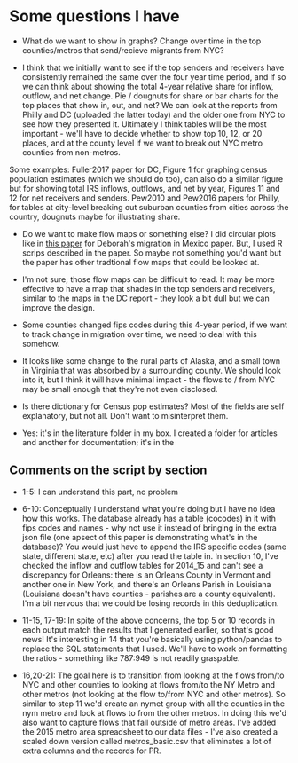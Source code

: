 # Some questions I have

* What do we want to show in graphs? Change over time in the top counties/metros that send/recieve migrants from NYC?
- I think that we initially want to see if the top senders and receivers have consistently remained the same over the four year time period, and if so we can think about showing the total 4-year relative share for inflow, outflow, and net change. Pie / dougnuts for share or bar charts for the top places that show in, out, and net? We can look at the reports from Philly and DC (uploaded the latter today) and the older one from NYC to see how they presented it. Ultimately I think tables will be the most important - we'll have to decide whether to show top 10, 12, or 20 places, and at the county level if we want to break out NYC metro counties from non-metros.

Some examples: Fuller2017 paper for DC, Figure 1 for graphing census population estimates (which we should do too), can also do a similar figure but for showing total IRS inflows, outflows, and net by year, Figures 11 and 12 for net receivers and senders. Pew2010 and Pew2016 papers for Philly, for tables at city-level breaking out suburban counties from cities across the country, dougnuts maybe for illustrating share.

* Do we want to make flow maps or something else? 
  I did circular plots like in [this paper](http://www.global-migration.info/VID%20WP%20Visualising%20Migration%20Flow%20Data%20with%20Circular%20Plots.pdf) for Deborah's migration in Mexico paper. 
  But, I used R scrips described in the paper. So maybe not something you'd want but the paper has other tradtional flow
  maps that could be looked at.
- I'm not sure; those flow maps can be difficult to read. It may be more effective to have a map that shades in the top senders and receivers, similar to the maps in the DC report - they look a bit dull but we can improve the design. 

* Some counties changed fips codes during this 4-year period, 
  if we want to track change in migration over time, we need to deal with this somehow.
- It looks like some change to the rural parts of Alaska, and a small town in Virginia that was absorbed by a surrounding county. We should look into it, but I think it will have minimal impact - the flows to / from NYC may be small enough that they're not even disclosed.

* Is there dictionary for Census pop estimates? Most of the fields are self explanatory, but not all. Don't want to      misinterpret them.
- Yes: it's in the literature folder in my box. I created a folder for articles and another for documentation; it's in the
 
## Comments on the script by section

* 1-5: I can understand this part, no problem

* 6-10: Conceptually I understand what you're doing but I have no idea how this works. The database already has a table (cocodes) in it with fips codes and names - why not use it instead of bringing in the extra json file (one apsect of this paper is demonstrating what's in the database)? You would just have to append the IRS specific codes (same state, different state, etc) after you read the table in. In section 10, I've checked the inflow and outflow tables for 2014_15 and can't see a discrepancy for Orleans: there is an Orleans County in Vermont and another one in New York, and there's an Orleans Parish in Louisiana (Louisiana doesn't have counties - parishes are a county equivalent). I'm a bit nervous that we could be losing records in this deduplication. 

* 11-15, 17-19: In spite of the above concerns, the top 5 or 10 records in each output match the results that I generated earlier, so that's good news! It's interesting in 14 that you're basically using python/pandas to replace the SQL statements that I used. We'll have to work on formatting the ratios - something like 787:949 is not readily graspable. 

* 16,20-21: The goal here is to transition from looking at the flows from/to NYC and other counties to looking at flows from/to the NY Metro and other metros (not looking at the flow to/from NYC and other metros). So similar to step 11 we'd create an nymet group with all the counties in the nym metro and look at flows to from the other metros. In doing this we'd also want to capture flows that fall outside of metro areas. I've added the 2015 metro area spreadsheet to our data files - I've also created a scaled down version called metros_basic.csv that eliminates a lot of extra columns and the records for PR.
